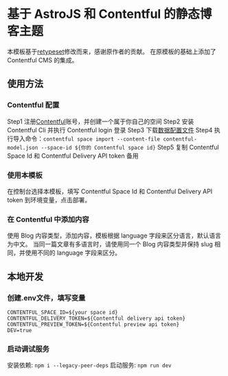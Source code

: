 # 基于 AstroJS 和 Contentful 的静态博客主题
本模板基于[retypeset](https://github.com/radishzzz/astro-theme-retypeset)修改而来，感谢原作者的贡献。
在原模板的基础上添加了 Contentful CMS 的集成。

## 使用方法
### Contentful 配置
Step1 注册[Contentful](https://www.contentful.com/)账号，并创建一个属于你自己的空间
Step2 安装 Contentful Cli 并执行 Contentful login 登录
Step3 下载[数据配置文件](https://cdnstatic.tencentcs.com/edgeone/pages/docs/contentful-export.json)
Step4 执行导入命令：`contentful space import --content-file contentful-model.json --space-id ${你的 Contentful space id}`
Step5 复制 Contentful Space Id 和 Contentful Delivery API token 备用

### 使用本模板
在控制台选择本模板，填写 Contentful Space Id 和 Contentful Delivery API token 到环境变量，点击部署。

### 在 Contentful 中添加内容
使用 Blog 内容类型，添加内容，模板根据 language 字段来区分语言，默认语言为中文。
当同一篇文章有多语言时，请使用同一个 Blog 内容类型并保持 slug 相同，并使用不同的 language 字段来区分。

## 本地开发
### 创建.env文件，填写变量
```
CONTENTFUL_SPACE_ID=${your space id}
CONTENTFUL_DELIVERY_TOKEN=${Contentful delivery api token}
CONTENTFUL_PREVIEW_TOKEN=${Contentful preview api token}
DEV=true
```

### 启动调试服务
安装依赖: `npm i --legacy-peer-deps`
启动服务: `npm run dev`